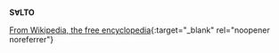 **SⱯLTO**<br>

[From Wikipedia, the free encyclopedia](<https://en.wikipedia.org/wiki/Salto_(streaming_service)>){:target="\_blank" rel="noopener noreferrer"}

